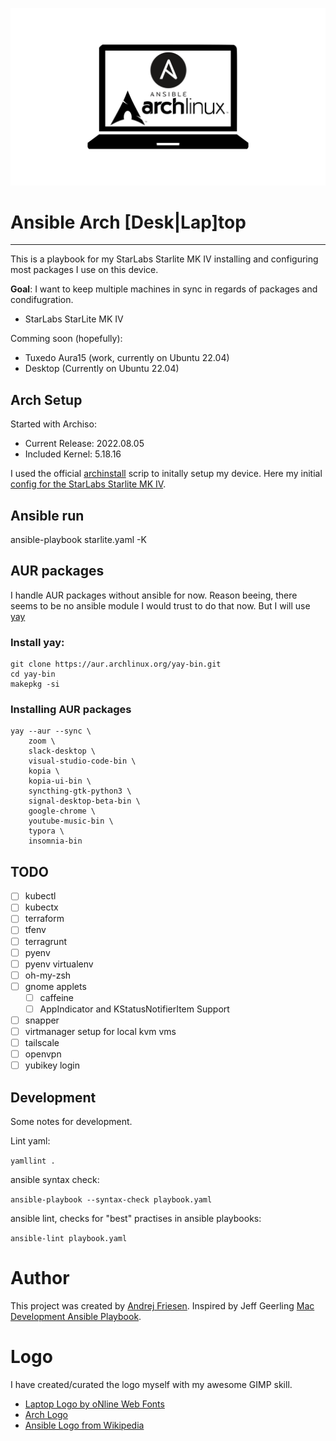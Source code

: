 ![Arch Logo](logos/ansible-arch-laptop.png)

# Ansible Arch [Desk|Lap]top

---

This is a playbook for my StarLabs Starlite MK IV installing and configuring most packages I use on this device.

**Goal**: I want to keep multiple machines in sync in regards of packages and condifugration.

- StarLabs StarLite MK IV

Comming soon (hopefully):
- Tuxedo Aura15 (work, currently on Ubuntu 22.04)
- Desktop (Currently on Ubuntu 22.04)

## Arch Setup

Started with Archiso:

- Current Release: 2022.08.05
- Included Kernel: 5.18.16


I used the official [archinstall](https://wiki.archlinux.org/title/Archinstall) scrip to initally setup my device.
Here my initial [config for the StarLabs Starlite MK IV](archinstall/starlite.json).


## Ansible run

ansible-playbook starlite.yaml -K

## AUR packages

I handle AUR packages without ansible for now.
Reason beeing, there seems to be no ansible module I would trust to do that now.
But I will use [yay](https://github.com/Jguer/yay)

### Install yay:

```shell
git clone https://aur.archlinux.org/yay-bin.git
cd yay-bin
makepkg -si
```

### Installing AUR packages

```shell
yay --aur --sync \
    zoom \
    slack-desktop \
    visual-studio-code-bin \
    kopia \
    kopia-ui-bin \
    syncthing-gtk-python3 \
    signal-desktop-beta-bin \
    google-chrome \
    youtube-music-bin \
    typora \
    insomnia-bin
```
## TODO

- [ ] kubectl
- [ ] kubectx
- [ ] terraform
- [ ] tfenv
- [ ] terragrunt
- [ ] pyenv
- [ ] pyenv virtualenv
- [ ] oh-my-zsh
- [ ] gnome applets
  -  [ ] caffeine
  -  [ ] AppIndicator and KStatusNotifierItem Support
-  [ ] snapper
-  [ ] virtmanager setup for local kvm vms
-  [ ] tailscale
-  [ ] openvpn
-  [ ] yubikey login

## Development

Some notes for development.

Lint yaml:

`yamllint .`

ansible syntax check:

`ansible-playbook --syntax-check playbook.yaml`

ansible lint, checks for "best" practises in ansible playbooks:

`ansible-lint playbook.yaml`

# Author

This project was created by [Andrej Friesen](https://ajfriesen.com).
Inspired by Jeff Geerling [Mac Development Ansible Playbook](https://github.com/geerlingguy/mac-dev-playbook).

# Logo

I have created/curated the logo myself with my awesome GIMP skill.

- [Laptop Logo by oNline Web Fonts](https://www.onlinewebfonts.com/icon/452486)
- [Arch Logo](https://archlinux.org/art/)
- [Ansible Logo from Wikipedia](https://de.wikipedia.org/wiki/Datei:Ansible_logo.svg)